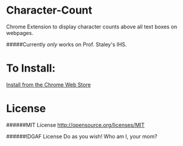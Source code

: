 Character-Count
===============

Chrome Extension to display character counts above all text boxes on webpages. 

#####Currently _only_ works on Prof. Staley's IHS. 

To Install:
==============

[Install from the Chrome Web Store](https://chrome.google.com/webstore/detail/textbox-character-count/pfpmdncabdmdfboaikkaekpmppdolaci)

License
==============
######MIT License
http://opensource.org/licenses/MIT

######IDGAF License
Do as you wish! Who am I, your mom?

